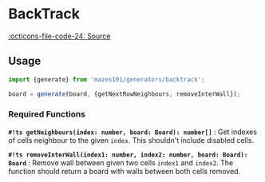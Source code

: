 # BackTrack

[:octicons-file-code-24: Source](https://github.com/nmanumr/mazes101/blob/master/src/generators/backtrack.ts)

## Usage

```js
import {generate} from 'mazes101/generators/backtrack';

board = generate(board, {getNextRowNeighbours, removeInterWall});
```

### Required Functions

**`#!ts getNeighbours(index: number, board: Board): number[]`**
:   Get indexes of cells neighbour to the given `index`. This shouldn't include disabled cells. 

**`#!ts removeInterWall(index1: number, index2: number, board: Board): Board`**
:   Remove wall between given two cells `index1` and `index2`.
  The function should return a board with walls between both cells removed.
